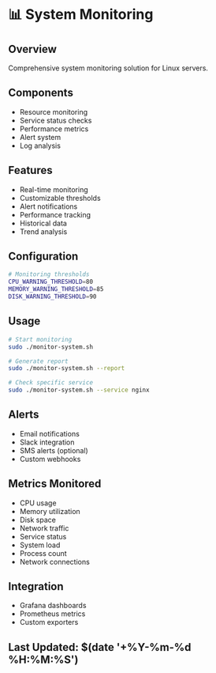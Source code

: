 # 📊 System Monitoring

## Overview
Comprehensive system monitoring solution for Linux servers.

## Components
- Resource monitoring
- Service status checks
- Performance metrics
- Alert system
- Log analysis

## Features
- Real-time monitoring
- Customizable thresholds
- Alert notifications
- Performance tracking
- Historical data
- Trend analysis

## Configuration
```bash
# Monitoring thresholds
CPU_WARNING_THRESHOLD=80
MEMORY_WARNING_THRESHOLD=85
DISK_WARNING_THRESHOLD=90
```

## Usage
```bash
# Start monitoring
sudo ./monitor-system.sh

# Generate report
sudo ./monitor-system.sh --report

# Check specific service
sudo ./monitor-system.sh --service nginx
```

## Alerts
- Email notifications
- Slack integration
- SMS alerts (optional)
- Custom webhooks

## Metrics Monitored
- CPU usage
- Memory utilization
- Disk space
- Network traffic
- Service status
- System load
- Process count
- Network connections

## Integration
- Grafana dashboards
- Prometheus metrics
- Custom exporters

## Last Updated: $(date '+%Y-%m-%d %H:%M:%S')
